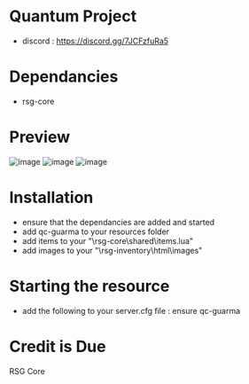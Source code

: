 # Quantum Project
- discord : https://discord.gg/7JCFzfuRa5

# Dependancies
- rsg-core
# Preview 
![image](https://github.com/Artmines/qc-guarma/assets/96462463/aeb4aff9-cd8e-4f6c-961e-19463ba37a63)
![image](https://github.com/Artmines/qc-guarma/assets/96462463/fac17026-a130-4fc8-b532-5b2274f68077)
![image](https://github.com/Artmines/qc-guarma/assets/96462463/269c078e-6dd1-485f-b6ee-a59b5a2b6ff6)

# Installation
- ensure that the dependancies are added and started
- add qc-guarma to your resources folder
- add items to your "\rsg-core\shared\items.lua"
- add images to your "\rsg-inventory\html\images"

# Starting the resource
- add the following to your server.cfg file : ensure qc-guarma

# Credit is Due 

RSG Core 
